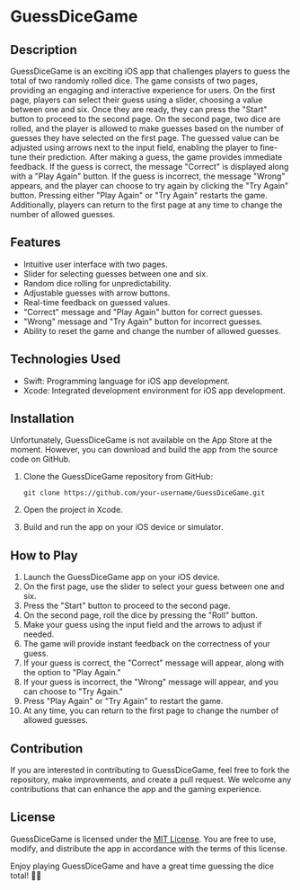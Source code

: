 # GuessDiceGame

## Description
GuessDiceGame is an exciting iOS app that challenges players to guess the total of two randomly rolled dice. The game consists of two pages, providing an engaging and interactive experience for users. On the first page, players can select their guess using a slider, choosing a value between one and six. Once they are ready, they can press the "Start" button to proceed to the second page. On the second page, two dice are rolled, and the player is allowed to make guesses based on the number of guesses they have selected on the first page. The guessed value can be adjusted using arrows next to the input field, enabling the player to fine-tune their prediction. After making a guess, the game provides immediate feedback. If the guess is correct, the message "Correct" is displayed along with a "Play Again" button. If the guess is incorrect, the message "Wrong" appears, and the player can choose to try again by clicking the "Try Again" button. Pressing either "Play Again" or "Try Again" restarts the game. Additionally, players can return to the first page at any time to change the number of allowed guesses.

## Features
- Intuitive user interface with two pages.
- Slider for selecting guesses between one and six.
- Random dice rolling for unpredictability.
- Adjustable guesses with arrow buttons.
- Real-time feedback on guessed values.
- "Correct" message and "Play Again" button for correct guesses.
- "Wrong" message and "Try Again" button for incorrect guesses.
- Ability to reset the game and change the number of allowed guesses.

## Technologies Used
- Swift: Programming language for iOS app development.
- Xcode: Integrated development environment for iOS app development.

## Installation
Unfortunately, GuessDiceGame is not available on the App Store at the moment. However, you can download and build the app from the source code on GitHub.

1. Clone the GuessDiceGame repository from GitHub:
   ```
   git clone https://github.com/your-username/GuessDiceGame.git
   ```

2. Open the project in Xcode.

3. Build and run the app on your iOS device or simulator.

## How to Play
1. Launch the GuessDiceGame app on your iOS device.
2. On the first page, use the slider to select your guess between one and six.
3. Press the "Start" button to proceed to the second page.
4. On the second page, roll the dice by pressing the "Roll" button.
5. Make your guess using the input field and the arrows to adjust if needed.
6. The game will provide instant feedback on the correctness of your guess.
7. If your guess is correct, the "Correct" message will appear, along with the option to "Play Again."
8. If your guess is incorrect, the "Wrong" message will appear, and you can choose to "Try Again."
9. Press "Play Again" or "Try Again" to restart the game.
10. At any time, you can return to the first page to change the number of allowed guesses.

## Contribution
If you are interested in contributing to GuessDiceGame, feel free to fork the repository, make improvements, and create a pull request. We welcome any contributions that can enhance the app and the gaming experience.

## License
GuessDiceGame is licensed under the [MIT License](https://opensource.org/licenses/MIT). You are free to use, modify, and distribute the app in accordance with the terms of this license.

Enjoy playing GuessDiceGame and have a great time guessing the dice total! 🎲🎲
